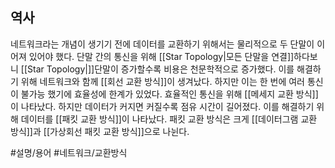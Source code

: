 ## 역사
네트워크라는 개념이 생기기 전에 데이터를 교환하기 위해서는 물리적으로 두 단말이 이어져 있어야 했다. 단말 간의 통신을 위해 [[Star Topology|모든 단말을 연결]]하다보니 [[Star Topology|]]단말이 증가할수록 비용은 천문학적으로 증가했다. 이를 해결하기 위해 네트워크와 함께 [[회선 교환 방식]]이 생겨났다. 하지만 이는 한 번에 여러 통신이 불가능 했기에 효율성에 한계가 있었다. 효율적인 통신을 위해 [[메세지 교환 방식]]이 나타났다. 하지만 데이터가 커지면 커질수록 점유 시간이 길어졌다. 이를 해결하기 위해 데이터를 [[패킷 교환 방식]]이 나타났다. 패킷 교환 방식은 크게 [[데이터그램 교환 방식]]과 [[가상회선 패킷 교환 방식]]으로 나뉜다.

#설명/용어 #네트워크/교환방식 